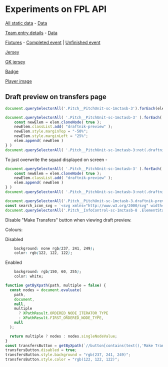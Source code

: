 # Experiments on FPL API

[All static data](https://fantasy.premierleague.com/api/bootstrap-static/) - [Data](https://gist.github.com/AlexMathew/0878ee2f881da7bfc61f55f2d489bb3f)

[Team entry details](https://fantasy.premierleague.com/api/my-team/129364/) - [Data](https://gist.github.com/AlexMathew/2991627296a33a89bb442451e5d0f398)

[Fixtures](https://fantasy.premierleague.com/api/fixtures/?event=46) - [Completed event](https://gist.github.com/AlexMathew/a5ec8560388b5e419074e733c9bf543f) | [Unfinished event](https://gist.github.com/AlexMathew/6121fbc0f061933439588fca8d37903e)

[Jersey](https://fantasy.premierleague.com/dist/img/shirts/special/shirt_1-110.webp)

[GK jersey](https://fantasy.premierleague.com/dist/img/shirts/special/shirt_1_1-66.webp)

[Badge](https://fantasy.premierleague.com/dist/img/badges/badge_1_80.png)

[Player image](https://resources.premierleague.com/premierleague/photos/players/110x140/p176297.png)

## Draft preview on transfers page

```javascript
document.querySelectorAll('.Pitch__PitchUnit-sc-1mctasb-3').forEach(elem => elem.style.opacity = 0.2)
```

```javascript
document.querySelectorAll( '.Pitch__PitchUnit-sc-1mctasb-3' ).forEach( elem => {
    const newElem = elem.cloneNode( true );
    newElem.classList.add( "draftnik-preview" );
    newElem.style.marginTop = "-50%";
    newElem.style.marginLeft = "25%";
    elem.append( newElem )
} )
document.querySelectorAll( '.Pitch__PitchUnit-sc-1mctasb-3:not(.draftnik-preview) > .Pitch__PitchElementWrap-sc-1mctasb-4' ).forEach( elem => elem.style.opacity = 0.2 )
```

To just overwrite the squad displayed on screen -

```javascript
document.querySelectorAll( '.Pitch__PitchUnit-sc-1mctasb-3' ).forEach( elem => {
    const newElem = elem.cloneNode( true );
    newElem.classList.add( "draftnik-preview" );
    elem.append( newElem )
} )
document.querySelectorAll( '.Pitch__PitchUnit-sc-1mctasb-3:not(.draftnik-preview) > .Pitch__PitchElementWrap-sc-1mctasb-4' ).forEach( elem => elem.style.display = 'none' )
```

```javascript
document.querySelectorAll('.Pitch__PitchUnit-sc-1mctasb-3.draftnik-preview .Pitch__PrimaryControl-sc-1mctasb-7').forEach(button => button.style.display = 'none')
const search_icon_svg = `<svg xmlns="http://www.w3.org/2000/svg" width="14" height="15" viewBox="0 0 14 15"><path fill="#000" d="M23,21.426892 L19.2716455,17.6969948 C19.8584878,16.8106243 20.1997648,15.7497557 20.1997648,14.6072129 C20.1997648,11.5125286 17.6927267,9.00445324 14.5998824,9.00445324 C11.5070381,9.00445324 9,11.5130889 9,14.6077732 C9,17.701337 11.5070381,20.2105329 14.5998824,20.2105329 C15.7412946,20.2105329 16.8028164,19.8680222 17.6883864,19.2814833 L21.4161809,23.0113805 L23,21.426892 Z M10.5866193,14.6083335 C10.5866193,12.3907612 12.3838013,10.5939562 14.5998964,10.5939562 C16.8165515,10.5939562 18.6137335,12.3907612 18.6137335,14.6083335 C18.6137335,16.8259058 16.8165515,18.6238314 14.5998964,18.6238314 C12.3838013,18.6238314 10.5866193,16.8259058 10.5866193,14.6083335 Z" transform="translate(-9 -8.85)"></path></svg>`
document.querySelectorAll('.Pitch__InfoControl-sc-1mctasb-8 .ElementStatus__InfoIcon-sc-1bs5tgy-0').forEach(button => button.innerHTML = search_icon_svg)
```

Disable "Make Transfers" button when viewing draft preview.

Colours:

Disabled

```css
    background: none rgb(237, 241, 249);
    color: rgb(122, 122, 122);
```

Enabled

```css
    background: rgb(150, 60, 255);
    color: white;
```

```javascript
function getByXpath(path, multiple = false) {
  const nodes = document.evaluate(
    path,
    document,
    null,
    multiple
      ? XPathResult.ORDERED_NODE_ITERATOR_TYPE
      : XPathResult.FIRST_ORDERED_NODE_TYPE,
    null
  );

  return multiple ? nodes : nodes.singleNodeValue;
}
const transfersButton = getByXpath(`//button[contains(text(),'Make Transfers')]`);
transfersButton.disabled = true;
transfersButton.style.background = "rgb(237, 241, 249)";
transfersButton.style.color = "rgb(122, 122, 122)";
```
